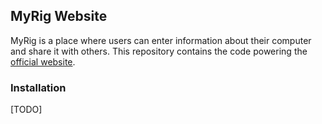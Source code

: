 ## MyRig Website

MyRig is a place where users can enter information about their computer and share it with others. This repository contains the code powering the [official website](http://myrig.quickmediasolutions.com).

### Installation

[TODO]
